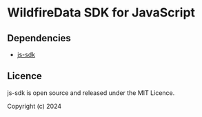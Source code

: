 # WildfireData SDK for JavaScript



## Dependencies

- [js-sdk](https://github.com/ThinkingDataAnalytics/js-sdk)

## Licence

js-sdk is open source and released under the MIT Licence.

Copyright (c) 2024